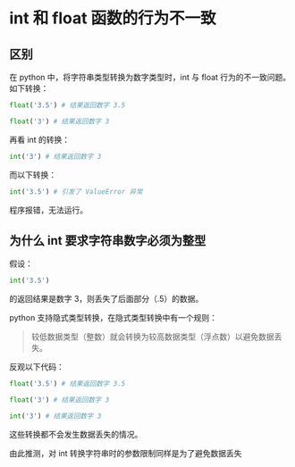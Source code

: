 # int 和 float 函数的行为不一致

## 区别

在 python 中，将字符串类型转换为数字类型时，int 与 float 行为的不一致问题。如下转换：
```python
float('3.5') # 结果返回数字 3.5

float('3') # 结果返回数字 3
```
再看 int 的转换：
```python
int('3') # 结果返回数字 3
```
而以下转换：
```python
int('3.5') # 引发了 ValueError 异常
```
程序报错，无法运行。

## 为什么 int 要求字符串数字必须为整型

假设：
```python
int('3.5')
```
的返回结果是数字 3，则丢失了后面部分（.5）的数据。

python 支持隐式类型转换，在隐式类型转换中有一个规则：
> 较低数据类型（整数）就会转换为较高数据类型（浮点数）以避免数据丢失。

反观以下代码：
```python
float('3.5') # 结果返回数字 3.5

float('3') # 结果返回数字 3

int('3') # 结果返回数字 3
```
这些转换都不会发生数据丢失的情况。

由此推测，对 int 转换字符串时的参数限制同样是为了避免数据丢失
